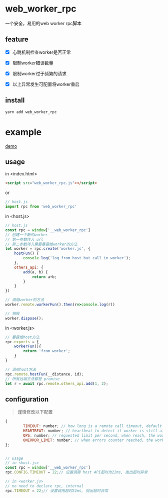

# web_worker_rpc

一个安全，易用的web worker rpc脚本

## feature
- [x] 心跳机制检查worker是否正常
- [x] 限制worker错误数量
- [x] 限制worker过于频繁的请求
- [x] 以上异常发生可配置将worker重启


## install
```bash
yarn add web_worker_rpc
```

# example
[demo](./dist/index.html)


## usage
in <index.html>
```html
<script src="web_worker_rpc.js"></script>
```
or
```js
// host.js
import rpc from 'web_worker_rpc'
```

in <host.js>
```js
// host.js
const rpc = window['__web_worker_rpc']
// 创建一个新的worker
// 第一参数传入 url
// 第二参数转入需要暴露给worker的方法
let worker = rpc.create('worker.js', {
    hostFun() {
        console.log('log from host but call in worker');
    },
    others_api: {
        add(a, b) {
            return a+b;
        } 
    }
})

// 调用worker的方法
worker.remote.workerFun().then(r=>console.log(r))

// 销毁
worker.dispose();
```

in <worker.js>
```js
// 暴露给host方法
rpc.exports = {
    workerFun(){
        return 'from worker';
    }
}

// 调用host方法
rpc.remote.hostFun(__distance, id);
// 所有远端方法都是 promise
let r = await rpc.remote.others_api.add(1, 2);

```

## configuration
> 谨慎修改以下配置
  
```js
{
        TIMEOUT: number; // how long is a remote call timeout, default 42000, 42 sec
        HEARTBEAT: number; // heartbeat to detect if worker is still alive, default 4200, 4.2 sec
        QPS: number; // requested limit per second, when reach, the worker restart, default 1000, when worker can request 1000 times in a second 
        ONERROR_LIMIT: number; // when errors counter reached, the worker restart, default 64
};


// usage
// in <host.js>
const rpc = window['__web_worker_rpc']
rpc.CONFIG.TIMEOUT = 22;// 设置调用 host API超时为22ms, 抛出超时异常

// in <worker.js>
// no need to declare rpc, internal
rpc.TIMEOUT = 22;// 设置调用超时22ms, 抛出超时异常
```
